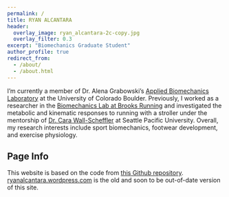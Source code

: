 ```yaml
---
permalink: /
title: RYAN ALCANTARA
header:
  overlay_image: ryan_alcantara-2c-copy.jpg
  overlay_filter: 0.3
excerpt: "Biomechanics Graduate Student"
author_profile: true
redirect_from: 
  - /about/
  - /about.html
---
```

I’m currently a member of Dr. Alena Grabowski’s [Applied Biomechanics Laboratory](https://www.colorado.edu/iphy/research/applied-biomechanics-lab) at the University of Colorado Boulder. Previously, I worked as a researcher in the [Biomechanics Lab at Brooks Running](http://talk.brooksrunning.com/blog/2014/10/15/brooks-knows-whats-next/) and investigated the metabolic and kinematic responses to running with a stroller under the mentorship of [Dr. Cara Wall-Scheffler](https://wallscheffler.wordpress.com/) at Seattle Pacific University. Overall, my research interests include sport biomechanics, footwear development, and exercise physiology. 

Page Info
------
This website is based on the code from [this Github repository](https://github.com/staeiou/staeiou.github.io). [ryanalcantara.wordpress.com](https://ryanalcantara.wordpress.com) is the old and soon to be out-of-date version of this site.

